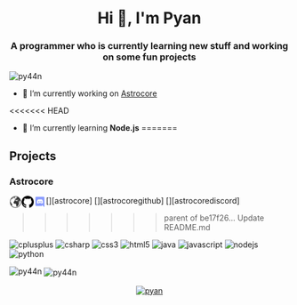 <h1 align="center">Hi 👋, I'm Pyan</h1>
<h3 align="center">A programmer who is currently learning new stuff and working on some fun projects</h3>

<p align="left"> <img src="https://komarev.com/ghpvc/?username=py44n" alt="py44n" /> </p>

- 🔭 I’m currently working on [Astrocore](https://github.com/PY44N/Gamehub)

<<<<<<< HEAD
- 🌱 I’m currently learning **Node.js**
=======
## Projects
### Astrocore
[<img align="left" alt="astrocore.net" width="22px" src="https://github.com/PY44N/PY44N/raw/master/Img/globe.png" />][astrocore]
[<img align="left" alt="Astrocore | Github" width="22px" src="https://github.com/PY44N/PY44N/raw/master/Img/github.png" />][astrocoregithub]
[<img align="left" alt="Astrocore | Discord" width="22px" src="https://github.com/PY44N/PY44N/raw/master/Img/discord.png" />][astrocorediscord]
>>>>>>> parent of be17f26... Update README.md

<p align="left"><img src="https://devicons.github.io/devicon/devicon.git/icons/cplusplus/cplusplus-original.svg" alt="cplusplus" width="40" height="40"/> <img src="https://devicons.github.io/devicon/devicon.git/icons/csharp/csharp-original.svg" alt="csharp" width="40" height="40"/> <img src="https://devicons.github.io/devicon/devicon.git/icons/css3/css3-original-wordmark.svg" alt="css3" width="40" height="40"/> <img src="https://devicons.github.io/devicon/devicon.git/icons/html5/html5-original-wordmark.svg" alt="html5" width="40" height="40"/> <img src="https://devicons.github.io/devicon/devicon.git/icons/java/java-original-wordmark.svg" alt="java" width="40" height="40"/> <img src="https://devicons.github.io/devicon/devicon.git/icons/javascript/javascript-original.svg" alt="javascript" width="40" height="40"/> <img src="https://devicons.github.io/devicon/devicon.git/icons/nodejs/nodejs-original-wordmark.svg" alt="nodejs" width="40" height="40"/> <img src="https://devicons.github.io/devicon/devicon.git/icons/python/python-original.svg" alt="python" width="40" height="40"/></p><p><img align="left" src="https://github-readme-stats.vercel.app/api/top-langs/?username=py44n&layout=compact&hide=html" alt="py44n" /></p>

<p>&nbsp;<img align="center" src="https://github-readme-stats.vercel.app/api?username=py44n&show_icons=true" alt="py44n" /></p>

<p align="center">
<a href="https://www.youtube.com/c/pyan" target="blank"><img align="center" src="https://cdn.jsdelivr.net/npm/simple-icons@3.0.1/icons/youtube.svg" alt="pyan" height="30" width="30" /></a>
</p>
